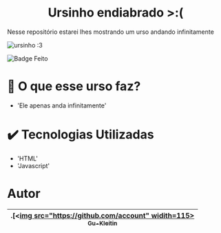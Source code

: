 <h1 align="center"> Ursinho endiabrado >:(</h1>
Nesse repositório estarei lhes mostrando um urso andando infinitamente

![ursinho :3](https://user-images.githubusercontent.com/118762722/205078005-49a5fcf3-0307-4e81-8b51-935688f04205.png)

![Badge Feito](https://img.shields.io/badge/Status-Feito-red)

# :hammer: O que esse urso faz?

- 'Ele apenas anda infinitamente'

# :heavy_check_mark: Tecnologias Utilizadas

- 'HTML'
- 'Javascript'

# Autor

| .[<[img src="https://github.com/account" widith=115><br><sub> Gu-Kleitin</sub>](https://github.com/Gu-Kleitin) |
| :---: |
